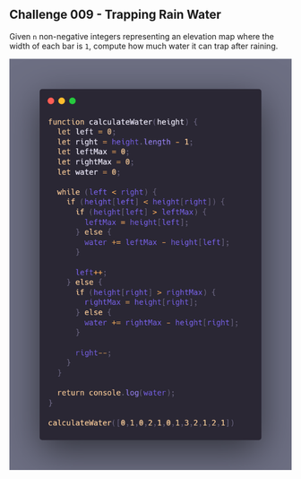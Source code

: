 ## Challenge 009 - Trapping Rain Water

Given `n` non-negative integers representing an elevation map where the width of each bar is `1`, compute how much water it can trap after raining.

![screenshot](screenshot.png)
